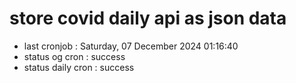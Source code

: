 # store covid daily api as json data

- last cronjob : Saturday, 07 December 2024 01:16:40
- status og cron : success
- status daily cron : success
      
      